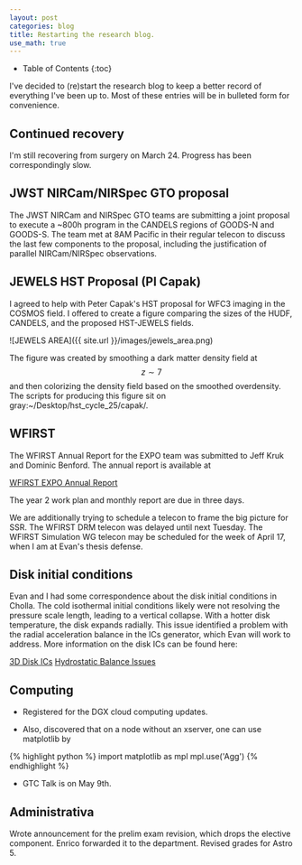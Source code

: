 ```yaml
---
layout: post
categories: blog
title: Restarting the research blog.
use_math: true
---
```


* Table of Contents
{:toc}

I've decided to (re)start the research blog to keep a better
record of everything I've been up to. Most of these entries
will be in bulleted form for convenience.

## Continued recovery

I'm still recovering from surgery on March 24. Progress
has been correspondingly slow.

## JWST NIRCam/NIRSpec GTO proposal

The JWST NIRCam and NIRSpec GTO teams are submitting a 
joint proposal to execute a ~800h program in the 
CANDELS regions of GOODS-N and GOODS-S. The team met at
8AM Pacific in their regular telecon to discuss the
last few components to the proposal, including the
justification of parallel NIRCam/NIRSpec observations.

## JEWELS HST Proposal (PI Capak)

I agreed to help with Peter Capak's HST proposal for
WFC3 imaging in the COSMOS field. I offered to create a
figure comparing the sizes of the HUDF, CANDELS, and the
proposed HST-JEWELS fields.

![JEWELS AREA]({{ site.url }}/images/jewels_area.png)

The figure was created by smoothing a dark matter density
field at $$ z\sim7 $$ and then colorizing the density
field based on the smoothed overdensity.  The scripts for
producing this figure sit on gray:~/Desktop/hst_cycle_25/capak/.

## WFIRST

The WFIRST Annual Report for the EXPO team was submitted to 
Jeff Kruk and Dominic Benford. The annual report is available
at

[WFIRST EXPO Annual Report](https://drive.google.com/open?id=0B3IF6fs3vx_6SEtIZWplVGJqM1E)

The year 2 work plan and monthly report are due in three days.

We are additionally trying to schedule a telecon to frame the
big picture for SSR. The WFIRST DRM telecon was delayed until
next Tuesday. The WFIRST Simulation WG telecon may be scheduled
for the week of April 17, when I am at Evan's thesis defense.

## Disk initial conditions

Evan and I had some correspondence about the disk initial conditions
in Cholla. The cold isothermal initial conditions likely were
not resolving the pressure scale length, leading to a vertical
collapse. With a hotter disk temperature, the disk expands radially.
This issue identified a problem with the radial acceleration balance
in the ICs generator, which Evan will work to address.  More information
on the disk ICs can be found here:

[3D Disk ICs](http://evaneschneider.github.io/site/2017/Milky-Way-3D/)
[Hydrostatic Balance Issues](http://evaneschneider.github.io/site/2017/Hydrostatic-Blues/)

## Computing

* Registered for the DGX cloud computing updates.

* Also, discovered that on a node without an xserver, one
can use matplotlib by

{% highlight python %}
import matplotlib as mpl
mpl.use('Agg')
{% endhighlight %}

* GTC Talk is on May 9th.


## Administrativa

Wrote announcement for the prelim exam revision, which drops the
elective component.  Enrico forwarded it to the department. Revised
grades for Astro 5.

